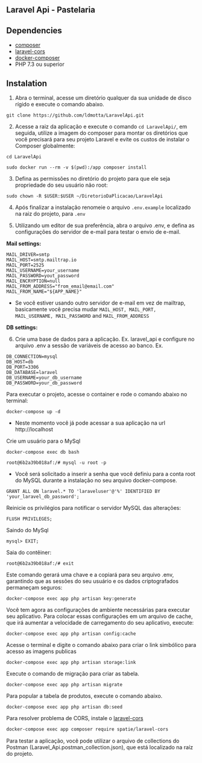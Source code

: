 ## Laravel Api - Pastelaria

## Dependencies

* [composer](https://getcomposer.org/)
* [laravel-cors](https://github.com/spatie/laravel-cors)
* [docker-composer](https://docs.docker.com/compose/)
* PHP 7.3 ou superior

## Instalation

1. Abra o terminal, acesse um diretório qualquer da sua unidade de disco rígido e execute o comando abaixo.

```
git clone https://github.com/ldmotta/LaravelApi.git
```

2. Acesse a raiz da aplicação e execute o comando ```cd LaravelApi/```, em seguida, utilize a imagem do composer para montar os diretórios que você precisará para seu projeto Laravel e evite os custos de instalar o Composer globalmente:

```
cd LaravelApi

sudo docker run --rm -v $(pwd):/app composer install
```

3. Defina as permissões no diretório do projeto para que ele seja propriedade do seu usuário não root:
```
sudo chown -R $USER:$USER ~/DiretorioDaPlicacao/LaravelApi
```

4. Após finalizar a instalação renomeie o arquivo ```.env.example``` localizado na raiz do projeto, para ```.env```

5. Utilizando um editor de sua preferência, abra o arquivo .env, e defina as configurações do servidor de e-mail para testar o envio de e-mail.

**Mail settings:**

```
MAIL_DRIVER=smtp
MAIL_HOST=smtp.mailtrap.io
MAIL_PORT=2525
MAIL_USERNAME=your_username
MAIL_PASSWORD=yout_password
MAIL_ENCRYPTION=null
MAIL_FROM_ADDRESS="from_email@email.com"
MAIL_FROM_NAME="${APP_NAME}"
```
* Se você estiver usando outro servidor de e-mail em vez de mailtrap, basicamente você precisa mudar ```MAIL_HOST, MAIL_PORT, MAIL_USERNAME, MAIL_PASSWORD``` and ```MAIL_FROM_ADDRESS```

**DB settings:**

6. Crie uma base de dados para a aplicação. Ex. laravel_api e configure no arquivo .env a sessão de variáveis de acesso ao banco. Ex.

```
DB_CONNECTION=mysql
DB_HOST=db
DB_PORT=3306
DB_DATABASE=laravel
DB_USERNAME=your_db_username
DB_PASSWORD=your_db_password
```

Para executar o projeto, acesse o container e rode o comando abaixo no terminal:
```
docker-compose up -d
```

* Neste momento você já pode acessar a sua aplicação na url http://localhost

Crie um usuário para o MySql
```
docker-compose exec db bash

root@6b2a39b018af:/# mysql -u root -p
```

* Você será solicitado a inserir a senha que você definiu para a conta root do MySQL durante a instalação no seu arquivo docker-compose.

```
GRANT ALL ON laravel.* TO 'laraveluser'@'%' IDENTIFIED BY 'your_laravel_db_password';
```

Reinicie os privilégios para notificar o servidor MySQL das alterações:
```
FLUSH PRIVILEGES;
```

Saindo do MySql
```
mysql> EXIT;
```

Saia do contêiner:
```
root@6b2a39b018af:/# exit
```

Este comando gerará uma chave e a copiará para seu arquivo .env, garantindo que as sessões do seu usuário e os dados criptografados permaneçam seguros:
```
docker-compose exec app php artisan key:generate
```

Você tem agora as configurações de ambiente necessárias para executar seu aplicativo. Para colocar essas configurações em um arquivo de cache, que irá aumentar a velocidade de carregamento do seu aplicativo, execute:
```
docker-compose exec app php artisan config:cache
```

Acesse o terminal e digite o comando abaixo para criar o link simbólico para acesso as imagens publicas
```
docker-compose exec app php artisan storage:link
```

Execute o comando de migração para criar as tabela.
```
docker-compose exec app php artisan migrate
```

Para popular a tabela de produtos, execute o comando abaixo.
```
docker-compose exec app php artisan db:seed
```

Para resolver problema de CORS, instale o [laravel-cors](https://github.com/spatie/laravel-cors)
```bash
docker-compose exec app composer require spatie/laravel-cors
```
Para testar a aplicação, você pode utilizar o arquivo de collections do Postman (Laravel_Api.postman_collection.json), que está localizado na raíz do projeto.
